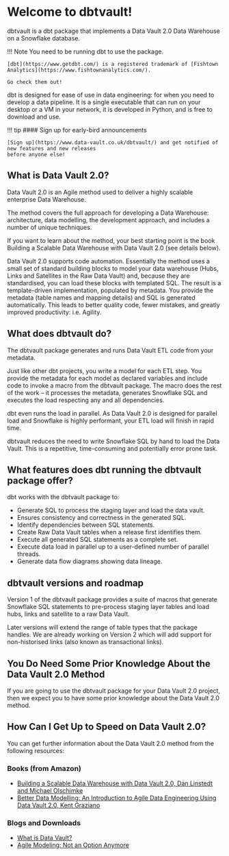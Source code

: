 # Welcome to dbtvault!
dbtvault is a dbt package that implements a Data Vault 2.0 Data Warehouse on a Snowflake database.

!!! Note
    You need to be running dbt to use the package.
    
    [dbt](https://www.getdbt.com/) is a registered trademark of [Fishtown Analytics](https://www.fishtownanalytics.com/).
    
    Go check them out!

dbt is designed for ease of use in data engineering: for when you need to develop a data pipeline. It is a single executable that can run on your desktop or a VM in your network, it is developed in Python, and is free to download and use.

!!! tip
    #### Sign up for early-bird announcements 

    [Sign up](https://www.data-vault.co.uk/dbtvault/) and get notified of new features and new releases 
    before anyone else!


## What is Data Vault 2.0?
Data Vault 2.0 is an Agile method used to deliver a highly scalable enterprise Data Warehouse. 

The method covers the full approach for developing a Data Warehouse: architecture, data modelling, the development approach, and includes a number of unique techniques. 

If you want to learn about the method, your best starting point is the book Building a Scalable Data Warehouse with Data Vault 2.0 (see details below).

Data Vault 2.0 supports code automation. 
Essentially the method uses a small set of standard building blocks to model your data warehouse (Hubs, Links and Satellites in the Raw Data Vault) and, because they are standardised, you can load these blocks with templated SQL. The result is a template-driven implementation, populated by metadata. You provide the metadata (table names and mapping details) and SQL is generated automatically. This leads to better quality code, fewer mistakes, and greatly improved productivity: i.e. Agility.

## What does dbtvault do?
The dbtvault package generates and runs Data Vault ETL code from your metadata. 

Just like other dbt projects, you write a model for each ETL step. You provide the metadata for each model as declared variables and include code to invoke a macro from the dbtvault package. 
The macro does the rest of the work – it processes the metadata, generates Snowflake SQL and executes the load respecting any and all dependencies. 

dbt even runs the load in parallel. As Data Vault 2.0 is designed for parallel load and Snowflake is highly performant, your ETL load will finish in rapid time. 

dbtvault reduces the need to write Snowflake SQL by hand to load the Data Vault. This is a repetitive, time-consuming and potentially error prone task.


## What features does dbt running the dbtvault package offer?
dbt works with the dbtvault package to:

- Generate SQL to process the staging layer and load the data vault.
- Ensures consistency and correctness in the generated SQL.
- Identify dependencies between SQL statements.
- Create Raw Data Vault tables when a release first identifies them.
- Execute all generated SQL statements as a complete set.
- Execute data load in parallel up to a user-defined number of parallel threads.
- Generate data flow diagrams showing data lineage.

## dbtvault versions and roadmap

Version 1 of the dbtvault package provides a suite of macros that generate Snowflake SQL statements to pre-process staging layer tables and load hubs, links and satellite to a raw Data Vault.

Later versions will extend the range of table types that the package handles. We are already working on Version 2 which will add support for non-historised links (also known as transactional links).

## You Do Need Some Prior Knowledge About the Data Vault 2.0 Method
If you are going to use the dbtvault package for your Data Vault 2.0 project, then we expect you to have some prior knowledge about the Data Vault 2.0 method.


## How Can I Get Up to Speed on Data Vault 2.0?
You can get further information about the Data Vault 2.0 method from the following resources:

### Books (from Amazon)

- [Building a Scalable Data Warehouse with Data Vault 2.0, Dan Linstedt and Michael Olschimke](https://www.amazon.co.uk/Building-Scalable-Data-Warehouse-Vault-ebook/dp/B015KKYFGO/)
- [Better Data Modelling: An Introduction to Agile Data Engineering Using Data Vault 2.0, Kent Graziano](https://www.amazon.co.uk/Better-Data-Modeling-Introduction-Engineering-ebook/dp/B018BREV1C)

### Blogs and Downloads

- [What is Data Vault?](https://www.data-vault.co.uk/what-is-data-vault/)
- [Agile Modeling: Not an Option Anymore](https://www.vertabelo.com/blog/data-vault-series-agile-modeling-not-an-option-anymore/)